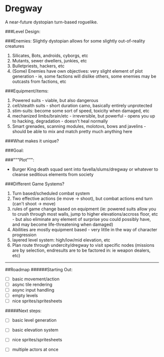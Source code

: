# Dregway

A near-future dystopian turn-based roguelike.


###Level Design:

###Enemies:
Slightly dystopian allows for some slightly out-of-reality creatures

1. Silicates, Bots, androids, cyborgs, etc
2. Mutants, sewer dwellers, junkies, etc
3. Bulletpriests, hackers, etc
4. (Some) Enemies have own objectives: very slight element of plot generation - ie, some factions will dislike others, some enemies may be outcasts from factions, etc

###Equipment/items:
1. Powered suits - viable, but also dangerous
2. cell/stealth suits - short duration camo, basically entirely unprotected 
3. stim-suits: become some sort of speed, toxicity when damaged, etc
4. mechanized limbs/brain/etc - irreversible, but powerful - opens you up to hacking, degradation - doesn't heal normally
5. Smart grenades, scanning modules, molotovs, bows and javelins - should be able to mix and match pretty much anything here

###What makes it unique?


###Goal:


###"""Plot""":
* Burger King death squad sent into favella/slums/dregway or whatever to cleanse seditious elements from society


###Different Game Systems?
1. Turn based/scheduled combat system
2. Two effective actions (ie move -> shoot), but combat actions end turn (can't shoot -> move)
3. rules of game change based on equipment (ie: powered suits allow you to crush through most walls, jump to higher elevations/accross floor, etc - but also eliminate any element of surprise you could possibly have, and may become life-threatening when damaged)
4. Abilities are mostly equipment based - very little in the way of character progression
5. layered level system: high/low/mid elevation, etc
6. Plan route through undercity/dregway to visit specific nodes (missions are by selection, endresults are to be factored in: ie weapon dealers, etc)


---

##Roadmap
######Starting Out:

- [ ] basic movement/action
- [ ] async tile rendering
- [ ] async input handling
- [ ] empty levels
- [ ] nice sprites/spritesheets

#####Next steps:

- [ ] basic level generation
- [ ] basic elevation system
- [ ] nice sprites/spritesheets
- [ ] multiple actors at once
 
